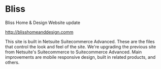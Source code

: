 # Bliss
Bliss Home &amp; Design Website update

http://blisshomeanddesign.comm

This site is built in Netsuite Suitecommerce Advanced. These are the files that control the look and feel of the site. We're upgrading the previous site from Netsuite's Suitecommerce to Suitecommerce Advanced. Main improvements are mobile responsive design, built in related products, and others. 
